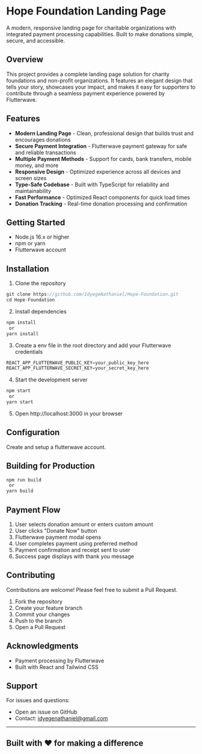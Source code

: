 # Hope Foundation Landing Page

A modern, responsive landing page for charitable organizations with integrated payment processing capabilities. Built to make donations simple, secure, and accessible.

## Overview

This project provides a complete landing page solution for charity foundations and non-profit organizations. It features an elegant design that tells your story, showcases your impact, and makes it easy for supporters to contribute through a seamless payment experience powered by Flutterwave.

## Features

* **Modern Landing Page** - Clean, professional design that builds trust and encourages donations
* **Secure Payment Integration** - Flutterwave payment gateway for safe and reliable transactions
* **Multiple Payment Methods** - Support for cards, bank transfers, mobile money, and more
* **Responsive Design** - Optimized experience across all devices and screen sizes
* **Type-Safe Codebase** - Built with TypeScript for reliability and maintainability
* **Fast Performance** - Optimized React components for quick load times
* **Donation Tracking** - Real-time donation processing and confirmation

## Getting Started

* Node.js 16.x or higher
* npm or yarn
* Flutterwave account 

## Installation

1. Clone the repository
 
```js
git clone https://github.com/IdyegeNathaniel/Hope-Foundation.git
cd Hope-Foundation
```

2. Install dependencies

```js
npm install
 or
yarn install
```

3. Create a env file in the root directory and add your Flutterwave credentials

```js
REACT_APP_FLUTTERWAVE_PUBLIC_KEY=your_public_key_here
REACT_APP_FLUTTERWAVE_SECRET_KEY=your_secret_key_here
```

4. Start the development server

```js
npm start
 or
yarn start
```

5. Open http://localhost:3000 in your browser

## Configuration
Create and setup a flutterwave account.

## Building for Production

```js
npm run build
 or
yarn build
```

## Payment Flow

1. User selects donation amount or enters custom amount
2. User clicks "Donate Now" button
3. Flutterwave payment modal opens
4. User completes payment using preferred method
5. Payment confirmation and receipt sent to user
6. Success page displays with thank you message

## Contributing

Contributions are welcome! Please feel free to submit a Pull Request.

1. Fork the repository
2. Create your feature branch
3. Commit your changes
4. Push to the branch 
5. Open a Pull Request

## Acknowledgments

* Payment processing by Flutterwave
* Built with React and Tailwind CSS

## Support
For issues and questions:

* Open an issue on GitHub
* Contact: idyegenathaniel@gmail.com

---

## Built with ❤️ for making a difference
